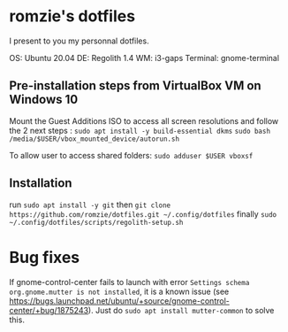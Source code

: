 # romzie's dotfiles

I present to you my personnal dotfiles.

OS: Ubuntu 20.04
DE: Regolith 1.4
WM: i3-gaps
Terminal: gnome-terminal

## Pre-installation steps from VirtualBox VM on Windows 10

Mount the Guest Additions ISO to access all screen resolutions and follow the
2 next steps :
`sudo apt install -y build-essential dkms`
`sudo bash /media/$USER/vbox_mounted_device/autorun.sh` 

To allow user to access shared folders:
`sudo adduser $USER vboxsf`

## Installation

run `sudo apt install -y git`
then `git clone https://github.com/romzie/dotfiles.git ~/.config/dotfiles`
finally `sudo ~/.config/dotfiles/scripts/regolith-setup.sh`

# Bug fixes

If gnome-control-center fails to launch with error `Settings schema org.gnome.mutter is not installed`,
it is a known issue (see https://bugs.launchpad.net/ubuntu/+source/gnome-control-center/+bug/1875243).
Just do `sudo apt install mutter-common` to solve this.
